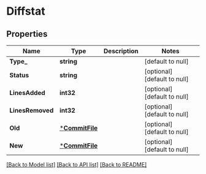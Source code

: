 # Diffstat

## Properties
Name | Type | Description | Notes
------------ | ------------- | ------------- | -------------
**Type_** | **string** |  | [default to null]
**Status** | **string** |  | [optional] [default to null]
**LinesAdded** | **int32** |  | [optional] [default to null]
**LinesRemoved** | **int32** |  | [optional] [default to null]
**Old** | [***CommitFile**](commit_file.md) |  | [optional] [default to null]
**New** | [***CommitFile**](commit_file.md) |  | [optional] [default to null]

[[Back to Model list]](../README.md#documentation-for-models) [[Back to API list]](../README.md#documentation-for-api-endpoints) [[Back to README]](../README.md)

